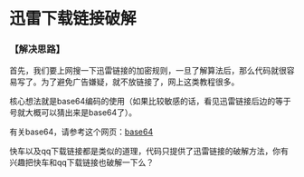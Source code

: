 # 迅雷下载链接破解

### 【解决思路】

首先，我们要上网搜一下迅雷链接的加密规则，一旦了解算法后，那么代码就很容易写了。为了避免广告嫌疑，就不放链接了，网上这类教程很多。

核心想法就是base64编码的使用（如果比较敏感的话，看见迅雷链接后边的等于号就大概可以猜出来是base64了）。

有关base64，请参考这个网页：[base64](https://zh.wikipedia.org/wiki/Base64)

快车以及qq下载链接都是类似的道理，代码只提供了迅雷链接的破解方法，你有兴趣把快车和qq下载链接也破解一下么？

